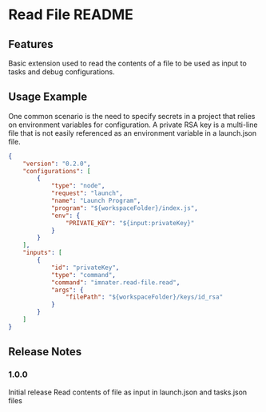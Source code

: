 # Read File README

## Features

Basic extension used to read the contents of a file to be used as input to tasks and debug
configurations.

## Usage Example

One common scenario is the need to specify secrets in a project that relies on
environment variables for configuration. A private RSA key is a multi-line file
that is not easily referenced as an environment variable in a launch.json file.

```json
{
    "version": "0.2.0",
    "configurations": [
        {
            "type": "node",
            "request": "launch",
            "name": "Launch Program",
            "program": "${workspaceFolder}/index.js",
            "env": {
                "PRIVATE_KEY": "${input:privateKey}"
            }
        }
    ],
    "inputs": [
        {
            "id": "privateKey",
            "type": "command",
            "command": "imnater.read-file.read",
            "args": {
                "filePath": "${workspaceFolder}/keys/id_rsa"
            }
        }
    ]
}
```

## Release Notes

### 1.0.0

Initial release
Read contents of file as input in launch.json and tasks.json files
